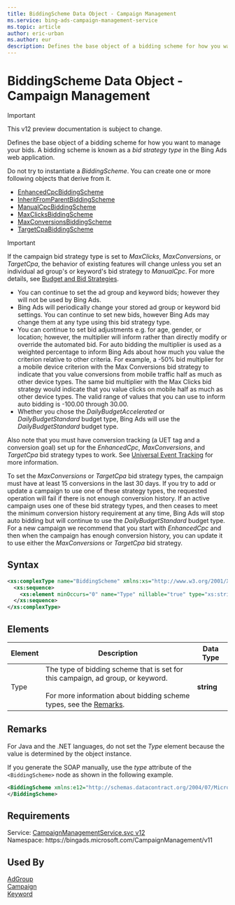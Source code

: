 ```yaml
---
title: BiddingScheme Data Object - Campaign Management
ms.service: bing-ads-campaign-management-service
ms.topic: article
author: eric-urban
ms.author: eur
description: Defines the base object of a bidding scheme for how you want to manage your bids.
---
```

# BiddingScheme Data Object - Campaign Management

> [!IMPORTANT]
> This v12 preview documentation is subject to change.

Defines the base object of a bidding scheme for how you want to manage your bids. A bidding scheme is known as a *bid strategy type* in the Bing Ads web application.

Do not try to instantiate a *BiddingScheme*. You can create one or more following objects that derive from it.
- [EnhancedCpcBiddingScheme](../campaign-management-service/enhancedcpcbiddingscheme.md)
- [InheritFromParentBiddingScheme](../campaign-management-service/inheritfromparentbiddingscheme.md)
- [ManualCpcBiddingScheme](../campaign-management-service/manualcpcbiddingscheme.md) 
- [MaxClicksBiddingScheme](../campaign-management-service/maxclicksbiddingscheme.md)
- [MaxConversionsBiddingScheme](../campaign-management-service/maxconversionsbiddingscheme.md)
- [TargetCpaBiddingScheme](../campaign-management-service/targetcpabiddingscheme.md) 

> [!IMPORTANT]
> If the campaign bid strategy type is set to *MaxClicks*, *MaxConversions*, or *TargetCpa*, the behavior of existing features will change unless you set an individual ad group's or keyword's bid strategy to *ManualCpc*. For more details, see [Budget and Bid Strategies](~/guides/budget-bid-strategies.md).
 -  You can continue to set the ad group and keyword bids; however they will not be used by Bing Ads.
 -  Bing Ads will periodically change your stored ad group or keyword bid settings. You can continue to set new bids, however Bing Ads may change them at any type using this bid strategy type.
 -  You can continue to set bid adjustments e.g. for age, gender, or location; however, the multiplier will inform rather than directly modify or override the automated bid. For auto bidding the multiplier is used as a weighted percentage to inform Bing Ads about how much you value the criterion relative to other criteria. For example, a -50% bid multiplier for a mobile device criterion with the Max Conversions bid strategy to indicate that you value conversions from mobile traffic half as much as other device types. The same bid multiplier with the Max Clicks bid strategy would indicate that you value clicks on mobile half as much as other device types. The valid range of values that you can use to inform auto bidding is -100.00 through 30.00.
 -  Whether you chose the *DailyBudgetAccelerated* or *DailyBudgetStandard* budget type, Bing Ads will use the *DailyBudgetStandard* budget type.

Also note that you must have conversion tracking (a UET tag and a conversion goal) set up for the *EnhancedCpc*, *MaxConversions*, and *TargetCpa* bid strategy types to work. See [Universal Event Tracking](~/guides/universal-event-tracking.md) for more information.

To set the *MaxConversions* or *TargetCpa* bid strategy types, the campaign must have at least 15 conversions in the last 30 days. If you try to add or update a campaign to use one of these strategy types, the requested operation will fail if there is not enough conversion history. If an active campaign uses one of these bid strategy types, and then ceases to meet the minimum conversion history requirement at any time, Bing Ads will stop auto bidding but will continue to use the *DailyBudgetStandard* budget type. For a new campaign we recommend that you start with *EnhancedCpc* and then when the campaign has enough conversion history, you can update it to use either the *MaxConversions* or *TargetCpa* bid strategy.

## Syntax
```xml
<xs:complexType name="BiddingScheme" xmlns:xs="http://www.w3.org/2001/XMLSchema">
  <xs:sequence>
    <xs:element minOccurs="0" name="Type" nillable="true" type="xs:string" />
  </xs:sequence>
</xs:complexType>
```

## <a name="elements"></a>Elements

|Element|Description|Data Type|
|-----------|---------------|-------------|
|<a name="type"></a>Type|The type of bidding scheme that is set for this campaign, ad group, or keyword. <br/><br/>For more information about bidding scheme types, see the [Remarks](#remarks).|**string**|

## <a name="remarks"></a>Remarks
For Java and the .NET languages, do not set the *Type* element because the value is determined by the object instance.

If you generate the SOAP manually, use the *type* attribute of the `<BiddingScheme>` node as shown in the following example.

```xml
<BiddingScheme xmlns:e12="http://schemas.datacontract.org/2004/07/Microsoft.AdCenter.Advertiser.CampaignManagement.Api.DataContracts.V11" i:nil="false" i:type="EnhancedCpcBiddingScheme">
</BiddingScheme>
```

## Requirements
Service: [CampaignManagementService.svc v12](https://campaign.api.bingads.microsoft.com/Api/Advertiser/CampaignManagement/v11/CampaignManagementService.svc)  
Namespace: https\://bingads.microsoft.com/CampaignManagement/v11  

## Used By
[AdGroup](adgroup.md)  
[Campaign](campaign.md)  
[Keyword](keyword.md)  
